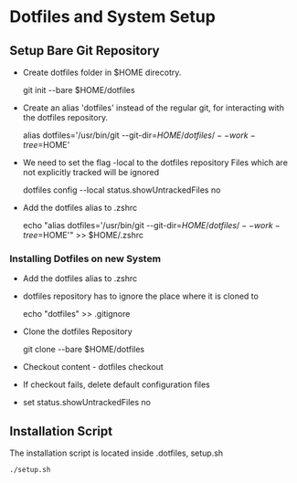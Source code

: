 # Dotfiles and System Setup

## Setup Bare Git Repository

* Create dotfiles folder in $HOME direcotry.

    git init --bare $HOME/dotfiles

* Create an alias 'dotfiles' instead of the regular git,
  for interacting with the dotfiles repository.

    alias dotfiles='/usr/bin/git --git-dir=$HOME/dotfiles/ --work-tree=$HOME'

* We need to set the flag -local to the dotfiles repository
  Files which are not explicitly tracked will be ignored

    dotfiles config --local status.showUntrackedFiles no

* Add the dotfiles alias to .zshrc

    echo "alias dotfiles='/usr/bin/git --git-dir=$HOME/dotfiles/ --work-tree=$HOME'" >> $HOME/.zshrc

### Installing Dotfiles on new System

* Add the dotfiles alias to .zshrc
* dotfiles repository has to ignore the place where it is cloned to

    echo "dotfiles" >> .gitignore

* Clone the dotfiles Repository

    git clone --bare <git-repo-url> $HOME/dotfiles

* Checkout content - dotfiles checkout
* If checkout fails, delete default configuration files
* set status.showUntrackedFiles no

## Installation Script
The installation script is located inside .dotfiles, setup.sh

    ./setup.sh

